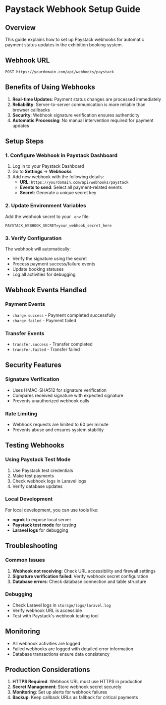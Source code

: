 # Paystack Webhook Setup Guide

## Overview
This guide explains how to set up Paystack webhooks for automatic payment status updates in the exhibition booking system.

## Webhook URL
```
POST https://yourdomain.com/api/webhooks/paystack
```

## Benefits of Using Webhooks
1. **Real-time Updates**: Payment status changes are processed immediately
2. **Reliability**: Server-to-server communication is more reliable than browser callbacks
3. **Security**: Webhook signature verification ensures authenticity
4. **Automatic Processing**: No manual intervention required for payment updates

## Setup Steps

### 1. Configure Webhook in Paystack Dashboard
1. Log in to your Paystack Dashboard
2. Go to **Settings** → **Webhooks**
3. Add new webhook with the following details:
   - **URL**: `https://yourdomain.com/api/webhooks/paystack`
   - **Events to send**: Select all payment-related events
   - **Secret**: Generate a unique secret key

### 2. Update Environment Variables
Add the webhook secret to your `.env` file:
```env
PAYSTACK_WEBHOOK_SECRET=your_webhook_secret_here
```

### 3. Verify Configuration
The webhook will automatically:
- Verify the signature using the secret
- Process payment success/failure events
- Update booking statuses
- Log all activities for debugging

## Webhook Events Handled

### Payment Events
- `charge.success` - Payment completed successfully
- `charge.failed` - Payment failed

### Transfer Events
- `transfer.success` - Transfer completed
- `transfer.failed` - Transfer failed

## Security Features

### Signature Verification
- Uses HMAC-SHA512 for signature verification
- Compares received signature with expected signature
- Prevents unauthorized webhook calls

### Rate Limiting
- Webhook requests are limited to 60 per minute
- Prevents abuse and ensures system stability

## Testing Webhooks

### Using Paystack Test Mode
1. Use Paystack test credentials
2. Make test payments
3. Check webhook logs in Laravel logs
4. Verify database updates

### Local Development
For local development, you can use tools like:
- **ngrok** to expose local server
- **Paystack test mode** for testing
- **Laravel logs** for debugging

## Troubleshooting

### Common Issues
1. **Webhook not receiving**: Check URL accessibility and firewall settings
2. **Signature verification failed**: Verify webhook secret configuration
3. **Database errors**: Check database connection and table structure

### Debugging
- Check Laravel logs in `storage/logs/laravel.log`
- Verify webhook URL is accessible
- Test with Paystack's webhook testing tool

## Monitoring
- All webhook activities are logged
- Failed webhooks are logged with detailed error information
- Database transactions ensure data consistency

## Production Considerations
1. **HTTPS Required**: Webhook URL must use HTTPS in production
2. **Secret Management**: Store webhook secret securely
3. **Monitoring**: Set up alerts for webhook failures
4. **Backup**: Keep callback URLs as fallback for critical payments
